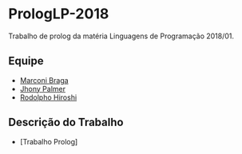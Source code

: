 # PrologLP-2018
Trabalho de prolog da matéria Linguagens de Programação 2018/01.

## Equipe
- [Marconi Braga](https://github.com/MarconiBraga)
- [Jhony Palmer](https://github.com/jhonypalmer)
- [Rodolpho Hiroshi](https://github.com/rodolphohiroshi)

## Descrição do Trabalho
- [Trabalho Prolog]
